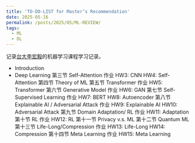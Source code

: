 ```yaml
---
title: 'TO-DO-LIST for Master’s Recommendation'
date: 2025-05-16
permalink: /posts/2025/05/ML-REVIEW/
tags:
  - ML
  - DL
---
```


记录[台大李宏毅](https://www.bilibili.com/video/BV1Wv411h7kN?spm_id_from=333.1387.favlist.content.click)的机器学习课程学习记录。

* Introduction
* Deep Learning
第三节 Self-Attention 作业 HW3: CNN HW4: Self-Attention
第四节 Theory of ML
第五节 Transformer 作业 HW5: Transformer
第六节 Generative Model 作业 HW6: GAN
第七节 Self-Supervised Learning 作业 HW7: BERT HW8: Autoencoder
第八节 Explainable AI / Adversarial Attack 作业 HW9: Explainable AI HW10: Adversarial Attack
第九节 Domain Adaptation/ RL 作业 HW11: Adaptation
第十节 RL 作业 HW12: RL
第十一节 Privacy v.s. ML
第十二节 Quantum ML
第十三节 Life-Long/Compression 作业 HW13: Life-Long HW14: Compression
第十四节 Meta Learning 作业 HW15: Meta Learning
